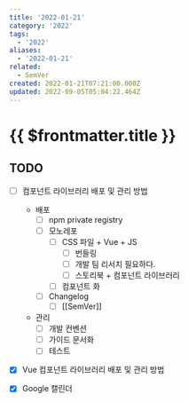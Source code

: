 ```yaml
---
title: '2022-01-21'
category: '2022'
tags:
  - '2022'
aliases:
  - '2022-01-21'
related:
  - SemVer
created: 2022-01-21T07:21:00.000Z
updated: 2022-09-05T05:04:22.464Z
---
```


# {{ $frontmatter.title }}

## TODO

- [ ] 컴포넌트 라이브러리 배포 및 관리 방법

  - 배포
    - [ ] npm private registry
    - [ ] 모노레포
      - [ ] CSS 파일 + Vue + JS
        - [ ] 번들링
        - [ ] 개발 팀 리서치 필요하다.
        - [ ] 스토리북 + 컴포넌트 라이브러리
      - [ ] 컴포넌트 화
    - [ ] Changelog
      - [ ] [[SemVer]]
  - 관리
    - [ ] 개발 컨벤션
    - [ ] 가이드 문서화
    - [ ] 테스트

- [x] Vue 컴포넌트 라이브러리 배포 및 관리 방법
- [x] Google 캘린더
